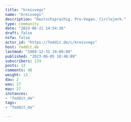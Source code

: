 ```yaml
---
title: "kreisvegs" 
name: "kreisvegs"
description: "Deutschsprachig. Pro-Vegan. Circlejerk."
type: community
date: "2023-06-21 14:54:36"
draft: false
nsfw: false
actor_id: "https://feddit.de/c/kreisvegs"
host: feddit.de
lastmod: "1969-12-31 19:00:00"
published: "2023-06-05 18:48:09"
subscribers: 139
posts: 13
comments: 48
weight: 13
dau: 2
wau: 17
mau: 27
instances:
- "feddit_de"
tags: 
- "feddit_de"

---
```

